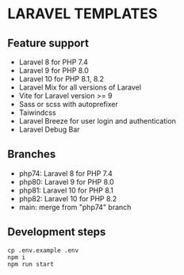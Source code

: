 # LARAVEL TEMPLATES

## Feature support
- Laravel 8 for PHP 7.4
- Laravel 9 for PHP 8.0
- Laravel 10 for PHP 8.1, 8.2
- Laravel Mix for all versions of Laravel
- Vite for Laravel version >= 9
- Sass or scss with autoprefixer
- Taiwindcss
- Laravel Breeze for user login and authentication
- Laravel Debug Bar

## Branches
- php74: Laravel 8 for PHP 7.4
- php80: Laravel 9 for PHP 8.0
- php81: Laravel 10 for PHP 8.1
- php82: Laravel 10 for PHP 8.2
- main: merge from "php74" branch

## Development steps
```
cp .env.example .env
npm i
npm run start
```
